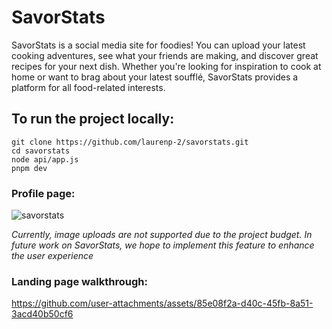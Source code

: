 # SavorStats
SavorStats is a social media site for foodies! You can upload your latest cooking adventures, see what your friends are making, and discover great recipes for your next dish. Whether you're looking for inspiration to cook at home or want to brag about your latest soufflé, SavorStats provides a platform for all food-related interests.   

## To run the project locally:   
    git clone https://github.com/laurenp-2/savorstats.git  
    cd savorstats  
    node api/app.js
    pnpm dev

### Profile page: 
![savorstats](https://github.com/user-attachments/assets/441f95cb-fcd4-4936-a11c-5fd4cff3a822)

_Currently, image uploads are not supported due to the project budget. In future work on SavorStats, we hope to implement this feature to enhance the user experience_

### Landing page walkthrough:

https://github.com/user-attachments/assets/85e08f2a-d40c-45fb-8a51-3acd40b50cf6





